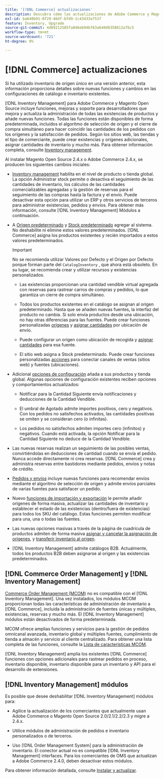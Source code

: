 ```yaml
---
title: '[!DNL Commerce] actualizaciones'
description: Descubra cómo las actualizaciones de Adobe Commerce y Magento Open Source afectan a los catálogos y a [!DNL Inventory Management] configuraciones.
exl-id: ba640b91-0f29-46df-bfd9-1c43433a751f
feature: Inventory, Upgrade
source-git-commit: 4d89212585fa846eb94bf83a640d0358812afbc5
workflow-type: tm+mt
source-wordcount: '721'
ht-degree: 0%

---
```


# [!DNL Commerce] actualizaciones

Si ha utilizado inventario de origen único en una versión anterior, esta información proporciona detalles sobre nuevas funciones y cambios en las configuraciones de catálogo e inventario existentes.

[!DNL Inventory Management] para Adobe Commerce y Magento Open Source incluye funciones, mejoras y soporte para desarrolladores que mejora y actualiza la administración de todas las existencias de productos y añade nuevas funciones. Todas las funciones están disponibles de forma predeterminada, incluidos el algoritmo de selección de origen y el cierre de compra simultáneo para hacer coincidir las cantidades de los pedidos con los orígenes y la satisfacción de pedidos. Según los sitios web, las tiendas y el tipo de comerciante, puede crear existencias y orígenes adicionales, asignar cantidades de inventario y mucho más. Para obtener información completa, consulte [Inventory management](introduction.md).

Al instalar Magento Open Source 2.4.x o Adobe Commerce 2.4.x, se producen los siguientes cambios iniciales:

- [Inventory management](enable.md) habilita en el nivel de producto o tienda global. La opción Administrar stock permite o desactiva el seguimiento de las cantidades de inventario, los cálculos de las cantidades comercializables agregadas y la gestión de reservas para el seguimiento de las compras hasta la factura y el envío. Puede desactivar esta opción para utilizar un ERP y otros servicios de terceros para administrar existencias, pedidos y envíos. Para obtener más información, consulte [!DNL Inventory Management] Módulos a continuación.

- A [Origen predeterminado](sources-manage.md) y [Stock predeterminado](stocks-manage.md) agregar al sistema. No deshabilite ni elimine estos valores predeterminados. [!DNL Commerce] asigna los productos existentes y recién importados a estos valores predeterminados.

  >[!IMPORTANT]
  >
  >No se recomienda utilizar Valores por Defecto y el Origen por Defecto porque forman parte del `CatalogInventory` , que ahora está obsoleto. En su lugar, se recomienda crear y utilizar recursos y existencias personalizados.

   - Las existencias proporcionan una cantidad vendible virtual agregada con reservas para rastrear carros de compras y pedidos, lo que garantiza un cierre de compra simultáneo.

   - Todos los productos existentes en el catálogo se asignan al origen predeterminado. Hasta que se añaden nuevas fuentes, la interfaz del producto no cambia. Si solo envía productos desde una ubicación, no hay otras diferencias para las fuentes. Puede crear funciones personalizadas [orígenes](sources-add.md) y [asignar cantidades](quantities-manage.md) por ubicación de envío.

   - Puede configurar un origen como ubicación de recogida y [asignar cantidades](quantities-manage.md) para esa fuente.

   - El sitio web asigna a Stock predeterminado. Puede crear funciones personalizadas [acciones](stocks-add.md) para conectar canales de ventas (sitios web) y fuentes (ubicaciones).

- Adicional [opciones de configuración](configuration.md) añada a sus productos y tienda global. Algunas opciones de configuración existentes reciben opciones y comportamientos actualizados:

   - Notificar para la Cantidad Siguiente envía notificaciones y deducciones de la Cantidad Vendible.

   - El umbral de Agotado admite importes positivos, cero y negativos. Con los pedidos no satisfechos activados, las cantidades positivas se omiten y se consideran cero (o infinitas).

   - Los pedidos no satisfechos admiten importes cero (infinitos) y negativos. Cuando está activada, la opción Notificar para la Cantidad Siguiente no deduce de la Cantidad Vendible.

- Las nuevas reservas realizan un seguimiento de las posibles ventas, convirtiéndolas en deducciones de cantidad cuando se envía el pedido. Nunca accede directamente ni crea reservas. [!DNL Commerce] crea y administra reservas entre bastidores mediante pedidos, envíos y notas de crédito.

- [Pedidos y envíos](shipments.md) incluye nuevas funciones para recomendar envíos mediante el algoritmo de selección de origen y admite envíos parciales de varias fuentes para satisfacer un pedido.

- Nuevo [funciones de importación y exportación](inventory-import-export.md) le permite añadir orígenes de forma masiva, actualizar las cantidades de inventario y establecer el estado de las existencias (dentro/fuera de existencias) para todos los SKU del catálogo. Estas funciones permiten modificar para una, una o todas las fuentes.

- Las nuevas opciones masivas a través de la página de cuadrícula de productos admiten de forma masiva [asignar y cancelar la asignación de orígenes](bulk-assignment.md), y [transferir inventario al origen](inventory-transfer.md).

- [!DNL Inventory Management] admite catálogos B2B. Actualmente, todos los productos B2B deben asignarse al origen y las existencias predeterminados.

## [!DNL Commerce Order Management] y [!DNL Inventory Management]

[Commerce Order Management (MCOM)][1] no es compatible con el [!DNL Inventory Management]. Una vez instalados, los módulos MCOM proporcionan todas las características de administración de inventario a [!DNL Commerce], incluida la administración de fuentes únicas y múltiples, existencias, reservas y mucho más. El [!DNL Inventory Management] módulos están desactivados de forma predeterminada.

MCOM ofrece amplias funciones y servicios para la gestión de pedidos omnicanal avanzada, inventario global y múltiples fuentes, cumplimiento de tienda a almacén y servicio al cliente centralizado. Para obtener una lista completa de las funciones, consulte la [Lista de características MCOM][2].

[!DNL Inventory Management] amplía los existentes [!DNL Commerce] funciones con opciones adicionales para rastrear pedidos en proceso, inventario disponible, inventario disponible para un inventario y API para el desarrollo de extensiones.

## [!DNL Inventory Management] módulos

Es posible que desee deshabilitar [!DNL Inventory Management] módulos para:

- Agilice la actualización de los comerciantes que actualmente usan Adobe Commerce o Magento Open Source 2.0/2.1/2.2/2.3 y migre a 2.4.x.

- Utilice módulos de administración de pedidos e inventario personalizados o de terceros.

- Uso [!DNL Order Management System] para la administración de inventario. El conector actual no es compatible [!DNL Inventory Management] interfaces. Para los comerciantes de OMS que actualizan a Adobe Commerce 2.4.0, deben desactivar estos módulos.

Para obtener información detallada, consulte [Instalar y actualizar](install-update.md).

[1]: https://omsdocs.magento.com/
[2]: https://omsdocs.magento.com/en/getting-started/feature-list/
